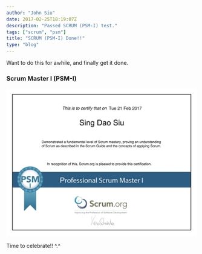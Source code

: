 ```yaml
---
author: "John Siu"
date: 2017-02-25T18:19:07Z
description: "Passed SCRUM (PSM-I) test."
tags: ["scrum", "psm"]
title: "SCRUM (PSM-I) Done!!"
type: "blog"
---
```

Want to do this for awhile, and finally get it done.
<!--more-->

### Scrum Master I (PSM-I)

![PSMI Cert](//raw.githubusercontent.com/J-Siu/johnsiu.com/master/static/img/scrum.jpg)

Time to celebrate!! ^.^
